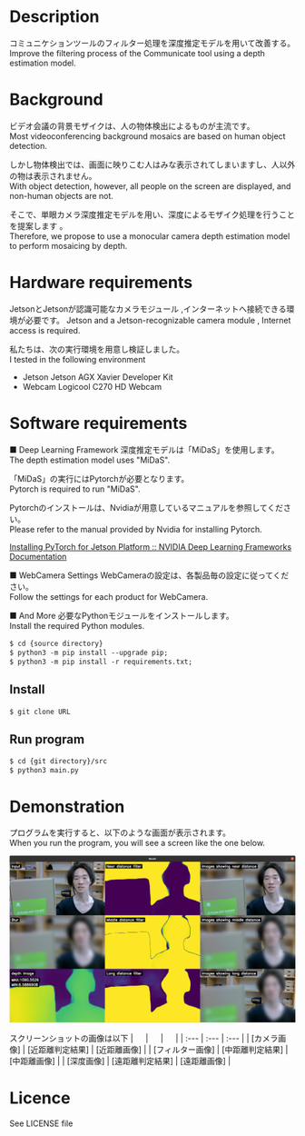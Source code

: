 # Description
コミュニケションツールのフィルター処理を深度推定モデルを用いて改善する。  
Improve the filtering process of the Communicate tool using a depth estimation model.

# Background
ビデオ会議の背景モザイクは、人の物体検出によるものが主流です。  
Most videoconferencing background mosaics are based on human object detection.

しかし物体検出では、画面に映りこむ人はみな表示されてしまいますし、人以外の物は表示されません。  
With object detection, however, all people on the screen are displayed, and non-human objects are not.

そこで、単眼カメラ深度推定モデルを用い、深度によるモザイク処理を行うことを提案します 。  
Therefore, we propose to use a monocular camera depth estimation model to perform mosaicing by depth.

# Hardware requirements
JetsonとJetsonが認識可能なカメラモジュール ,インターネットへ接続できる環境が必要です。
Jetson and a Jetson-recognizable camera module , Internet access is required.

私たちは、次の実行環境を用意し検証しました。  
I tested in the following environment
* Jetson 
	Jetson AGX Xavier Developer Kit
* Webcam
	Logicool C270 HD Webcam


# Software requirements
■ Deep Learning Framework
深度推定モデルは「MiDaS」を使用します。  
The depth estimation model uses "MiDaS".

「MiDaS」の実行にはPytorchが必要となります。  
Pytorch is required to run "MiDaS".

Pytorchのインストールは、Nvidiaが用意しているマニュアルを参照してください。  
Please refer to the manual provided by Nvidia for installing Pytorch.

[Installing PyTorch for Jetson Platform :: NVIDIA Deep Learning Frameworks   Documentation](https://docs.nvidia.com/deeplearning/frameworks/install-pytorch-jetson-platform/index.html)

■ WebCamera Settings
WebCameraの設定は、各製品毎の設定に従ってください。  
Follow the settings for each product for WebCamera.

■ And More
必要なPythonモジュールをインストールします。  
Install the required Python modules.

```
$ cd {source directory}
$ python3 -m pip install --upgrade pip;
$ python3 -m pip install -r requirements.txt;
```

## Install

```
$ git clone URL
```

## Run program

```
$ cd {git directory}/src
$ python3 main.py
```

# Demonstration
プログラムを実行すると、以下のような画面が表示されます。  
When you run the program, you will see a screen like the one below.

![Demonstration](files/demonstration.png)

スクリーンショットの画像は以下
| 　 | 　 | 　 |
| :--- | :--- | :--- |
| [カメラ画像] | [近距離判定結果] | [近距離画像] |
| [フィルター画像] | [中距離判定結果] | [中距離画像] |
| [深度画像] | [遠距離判定結果] | [遠距離画像] |


# Licence
See LICENSE file

